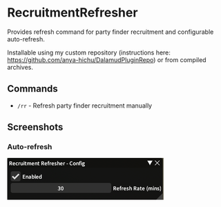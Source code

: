 # RecruitmentRefresher

Provides refresh command for party finder recruitment and configurable auto-refresh.

Installable using my custom repository (instructions here: https://github.com/anya-hichu/DalamudPluginRepo) or from compiled archives.

## Commands

- `/rr` - Refresh party finder recruitment manually

## Screenshots

### Auto-refresh
![chat](images/image1.png)
